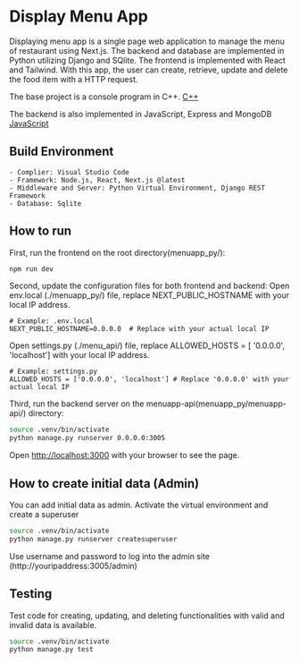 # Display Menu App

Displaying menu app is a single page web application to manage the menu of restaurant using Next.js. 
The backend and database are implemented in Python utilizing Django and SQlite.
The frontend is implemented with React and Tailwind.
With this app, the user can create, retrieve, update and delete the food item with a HTTP request.

The base project is a console program in C++.
<a href="https://github.com/yeonwha/Menu.git">C++</a>

The backend is also implemented in JavaScript, Express and MongoDB
<a href="https://github.com/yeonwha/menuapp_js">JavaScript</a>

## Build Environment

    - Complier: Visual Studio Code
    - Framework: Node.js, React, Next.js @latest
    - Middleware and Server: Python Virtual Environment, Django REST Framework
    - Database: Sqlite

## How to run

First, run the frontend on the root directory(menuapp_py/):

```bash
npm run dev
```

Second, update the configuration files for both frontend and backend:
Open env.local (./menuapp_py/) file, replace NEXT_PUBLIC_HOSTNAME with your local IP address.
```
# Example: .env.local
NEXT_PUBLIC_HOSTNAME=0.0.0.0  # Replace with your actual local IP
```

Open settings.py (./menu_api/) file, replace ALLOWED_HOSTS = [ '0.0.0.0', 'localhost'] with your local IP address.
```
# Example: settings.py
ALLOWED_HOSTS = ['0.0.0.0', 'localhost'] # Replace '0.0.0.0' with your actual local IP
```

Third, 
run the backend server on the menuapp-api(menuapp_py/menuapp-api/) directory:

```bash
source .venv/bin/activate  
python manage.py runserver 0.0.0.0:3005     
```

Open [http://localhost:3000](http://localhost:3000) with your browser to see the page.


## How to create initial data (Admin)

You can add initial data as admin. Activate the virtual environment and create a superuser
```bash
source .venv/bin/activate  
python manage.py runserver createsuperuser
```

Use username and password to log into the admin site (http://youripaddress:3005/admin)

## Testing

Test code for creating, updating, and deleting functionalities with valid and invalid data is available.
```bash
source .venv/bin/activate  
python manage.py test
```
